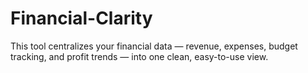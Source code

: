 # Financial-Clarity
This tool centralizes your financial data — revenue, expenses, budget tracking, and profit trends — into one clean, easy-to-use view. 
